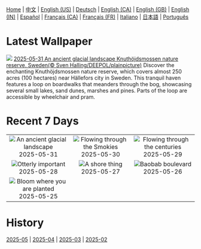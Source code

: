 [Home](../README.md) | [中文](zh-CN.md) | [English (US)](en-US.md) | [Deutsch](de-DE.md) | [English (CA)](en-CA.md) | [English (GB)](en-GB.md) | [English (IN)](en-IN.md) | [Español](es-ES.md) | [Français (CA)](fr-CA.md) | [Français (FR)](fr-FR.md) | [Italiano](it-IT.md) | [日本語](ja-JP.md) | [Português](pt-BR.md)

# Latest Wallpaper
![](https://www.bing.com/th?id=OHR.SwedenReserve_EN-GB1236157967_UHD.jpg)
[2025-05-31 An ancient glacial landscape Knuthöjdsmossen nature reserve, Sweden(© Sven Halling/DEEPOL/plainpicture)](https://www.bing.com/th?id=OHR.SwedenReserve_EN-GB1236157967_UHD.jpg)
Discover the enchanting Knuthöjdsmossen nature reserve, which covers almost 250 acres (100 hectares) near Hällefors city in Sweden. This tranquil haven features a loop on boardwalks that meanders through the bog, showcasing several small lakes, sand dunes, marshes and pines. Parts of the loop are accessible by wheelchair and pram.

# Recent 7 Days
|  |  |  |
|:---:|:---:|:---:|
| ![](https://www.bing.com/th?id=OHR.SwedenReserve_EN-GB1236157967_400x240.jpg "An ancient glacial landscape") 2025-05-31 | ![](https://www.bing.com/th?id=OHR.LittlePigeonRiver_EN-GB1104081209_400x240.jpg "Flowing through the Smokies") 2025-05-30 | ![](https://www.bing.com/th?id=OHR.MiravetSpain_EN-GB3438322242_400x240.jpg "Flowing through the centuries") 2025-05-29 |
| ![](https://www.bing.com/th?id=OHR.KelpOtter_EN-GB3307429854_400x240.jpg "Otterly important") 2025-05-28 | ![](https://www.bing.com/th?id=OHR.MonaValePool_EN-GB2284881837_400x240.jpg "A shore thing") 2025-05-27 | ![](https://www.bing.com/th?id=OHR.BaobabAvenue_EN-GB3065370914_400x240.jpg "Baobab boulevard") 2025-05-26 |
| ![](https://www.bing.com/th?id=OHR.ButchartFlowers_EN-GB2944886711_400x240.jpg "Bloom where you are planted") 2025-05-25 |  |  |

# History
[2025-05](../archives/wallpaper/en-GB/w_2025_05.md) | [2025-04](../archives/wallpaper/en-GB/w_2025_04.md) | [2025-03](../archives/wallpaper/en-GB/w_2025_03.md) | [2025-02](../archives/wallpaper/en-GB/w_2025_02.md)
